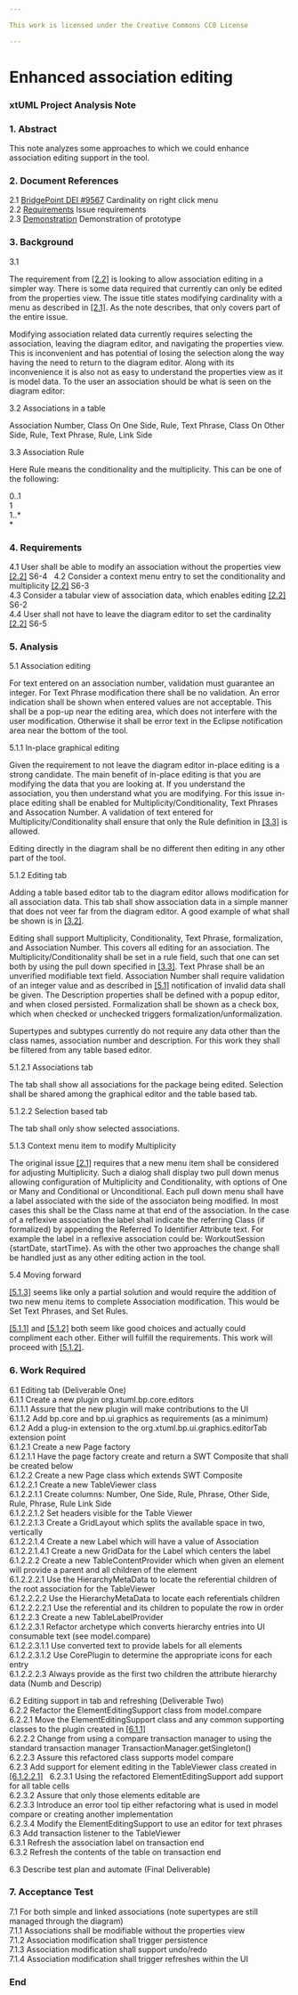 ```yaml
---

This work is licensed under the Creative Commons CC0 License

---
```


# Enhanced association editing  
### xtUML Project Analysis Note

### 1. Abstract

This note analyzes some approaches to which we could enhance association editing support in the tool.  

### 2. Document References
<a id="2.1"></a>2.1 [BridgePoint DEI #9567](https://support.onefact.net/issues/9567) Cardinality on right click menu  
<a id="2.2"></a>2.2 [Requirements]() Issue requirements  
<a id="2.3"></a>2.3 [Demonstration](https://www.youtube.com/watch?v=VNV5OXtLwOo&feature=youtu.be) Demonstration of prototype  

### 3. Background

3.1  

The requirement from [[2.2]](#2.2) is looking to allow association editing in a simpler way.  There is some data required that currently can only be edited from the properties view.  The issue title states modifying cardinality with a menu as described in [[2.1]](#2.1).  As the note describes, that only covers part of the entire issue.  

Modifying association related data currently requires selecting the association, leaving the diagram editor, and navigating the properties view.  This is inconvenient and has potential of losing the selection along the way having the need to return to the diagram editor.  Along with its inconvenience it is also not as easy to understand the properties view as it is model data.  To the user an association should be what is seen on the diagram editor:  

3.2 Associations in a table  

Association Number, Class On One Side, Rule, Text Phrase, Class On Other Side, Rule, Text Phrase, Rule, Link Side  

3.3 Association Rule  

Here Rule means the conditionality and the multiplicity.  This can be one of the following:  

0..1  
1  
1..*  
*  

### 4. Requirements

4.1 User shall be able to modify an association without the properties view  [[2.2]](#2.2) S6-4     
4.2 Consider a context menu entry to set the conditionality and multiplicity [[2.2]](#2.2) S6-3  
4.3 Consider a tabular view of association data, which enables editing [[2.2]](#2.2) S6-2  
4.4 User shall not have to leave the diagram editor to set the cardinality [[2.2]](#2.2) S6-5 

### 5. Analysis

5.1 Association editing    

For text entered on an association number, validation must guarantee an integer.  For Text Phrase modification there shall be no validation.  An error indication shall be shown when entered values are not acceptable.  This shall be a pop-up near the editing area, which does not interfere with the user modification.  Otherwise it shall be error text in the Eclipse notification area near the bottom of the tool.  

5.1.1 In-place graphical editing  

Given the requirement to not leave the diagram editor in-place editing is a strong candidate.  The main benefit of in-place editing is that you are modifying the data that you are looking at.  If you understand the association, you then understand what you are modifying.  For this issue in-place editing shall be enabled for Multiplicity/Conditionality, Text Phrases and Assocation Number.  A validation of text entered for Multiplicity/Conditionality shall ensure that only the Rule definition in [[3.3]](#3.3) is allowed.    

Editing directly in the diagram shall be no different then editing in any other part of the tool.  

5.1.2 Editing tab  

Adding a table based editor tab to the diagram editor allows modification for all association data.  This tab shall show association data in a simple manner that does not veer far from the diagram editor.  A good example of what shall be shown is in [[3.2]](#3.2). 

Editing shall support Multiplicity, Conditionality, Text Phrase, formalization, and Association Number.  This covers all editing for an association.  The Multiplicity/Conditionality shall be set in a rule field, such that one can set both by using the pull down specified in [[3.3]](#3.3).  Text Phrase shall be an unverified modifiable text field.  Association Number shall require validation of an integer value and as described in [[5.1]](#5.1) notification of invalid data shall be given.  The Description properties shall be defined with a popup editor, and when closed persisted.  Formalization shall be shown as a check box, which when checked or unchecked triggers formalization/unformalization.  

Supertypes and subtypes currently do not require any data other than the class names, association number and description.  For this work they shall be filtered from any table based editor.  

5.1.2.1  Associations tab  

The tab shall show all associations for the package being edited.  Selection shall be shared among the graphical editor and the table based tab.    

5.1.2.2 Selection based tab  

The tab shall only show selected associations.  

5.1.3 Context menu item to modify Multiplicity  

The original issue [[2.1]](#2.1) requires that a new menu item shall be considered for adjusting Multiplicity.  Such a dialog shall display two pull down menus allowing configuration of Multiplicity and Conditionality, with options of One or Many and Conditional or Unconditional.  Each pull down menu shall have a label associated with the side of the associaton being modified.  In most cases this shall be the Class name at that end of the association.  In the case of a reflexive association the label shall indicate the referring Class (if formalized) by appending the Referred To Identifier Attribute text.  For example the label in a reflexive association could be: WorkoutSession {startDate, startTime}.  As with the other two approaches the change shall be handled just as any other editing action in the tool.  

5.4 Moving forward  

[[5.1.3]](#5.1.3) seems like only a partial solution and would require the addition of two new menu items to complete Association modification.  This would be Set Text Phrases, and Set Rules.  

[[5.1.1]](#5.1.1) and [[5.1.2]](#5.1.2) both seem like good choices and actually could compliment each other.  Either will fulfill the requirements.  This work will proceed with [[5.1.2]](#5.1.2).  

### 6. Work Required

6.1 Editing tab (Deliverable One)  
6.1.1 Create a new plugin org.xtuml.bp.core.editors  
6.1.1.1 Assure that the new plugin will make contributions to the UI  
6.1.1.2 Add bp.core and bp.ui.graphics as requirements (as a minimum)  
6.1.2 Add a plug-in extension to the org.xtuml.bp.ui.graphics.editorTab extension point  
6.1.2.1 Create a new Page factory  
6.1.2.1.1 Have the page factory create and return a SWT Composite that shall be created below  
6.1.2.2 Create a new Page class which extends SWT Composite  
6.1.2.2.1 Create a new TableViewer class   
6.1.2.2.1.1 Create columns: Number, One Side, Rule, Phrase, Other Side, Rule, Phrase, Rule Link Side    
6.1.2.2.1.2 Set headers visible for the Table Viewer  
6.1.2.2.1.3 Create a GridLayout which splits the available space in two, vertically  
6.1.2.2.1.4 Create a new Label which will have a value of Association  
6.1.2.2.1.4.1 Create a new GridData for the Label which centers the label  
6.1.2.2.2 Create a new TableContentProvider which when given an element will provide a parent and all children of the element  
6.1.2.2.2.1 Use the HierarchyMetaData to locate the referential children of the root association for the TableViewer  
6.1.2.2.2.2 Use the HierarchyMetaData to locate each referentials children  
6.1.2.2.2.2.1 Use the referential and its children to populate the row in order  
6.1.2.2.3 Create a new TableLabelProvider  
6.1.2.2.3.1 Refactor archetype which converts hierarchy entries into UI consumable text (see model.compare)  
6.1.2.2.3.1.1 Use converted text to provide labels for all elements  
6.1.2.2.3.1.2 Use CorePlugin to determine the appropriate icons for each entry  
6.1.2.2.2.3 Always provide as the first two children the attribute hierarchy data (Numb and Descrip)  
  
6.2 Editing support in tab and refreshing (Deliverable Two)  
6.2.2 Refactor the ElementEditingSupport class from model.compare  
6.2.2.1 Move the ElementEditingSupport class and any common supporting classes to the plugin created in [[6.1.1]](#6.1.1)  
6.2.2.2 Change from using a compare transaction manager to using the standard transaction manager TransactionManager.getSingleton()  
6.2.2.3 Assure this refactored class supports model compare  
6.2.3 Add support for element editing in the TableViewer class created in [[6.1.2.2.1]](#6.1.2.2.1)  
6.2.3.1 Using the refactored ElementEditingSupport add support for all table cells  
6.2.3.2 Assure that only those elements editable are  
6.2.3.3 Introduce an error tool tip either refactoring what is used in model compare or creating another implementation  
6.2.3.4 Modify the ElementEditingSupport to use an editor for text phrases  
6.3 Add transaction listener to the TableViewer  
6.3.1 Refresh the association label on transaction end  
6.3.2 Refresh the contents of the table on transaction end  

6.3 Describe test plan and automate (Final Deliverable)  


### 7. Acceptance Test

7.1 For both simple and linked associations (note supertypes are still managed through the diagram)     
7.1.1 Associations shall be modifiable without the properties view    
7.1.2 Association modification shall trigger persistence    
7.1.3 Association modification shall support undo/redo   
7.1.4 Association modification shall trigger refreshes within the UI   

### End
